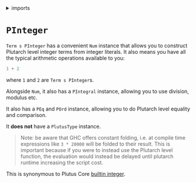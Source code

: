 <details>
<summary> imports </summary>
<p>

```haskell
module Plutarch.Docs.PInteger () where
import Plutarch.Prelude ()
```

</p>
</details>

# `PInteger`

`Term s PInteger` has a convenient `Num` instance that allows you to construct Plutarch level integer terms from integer literals.
It also means you have all the typical arithmetic operations available to you:

```hs
1 + 2
```

where `1` and `2` are `Term s PInteger`s.

Alongside `Num`, it also has a `PIntegral` instance, allowing you to use division, modulus etc.

It also has a `PEq` and `POrd` instance, allowing you to do Plutarch level equality and comparison.

It **does not** have a `PlutusType` instance.

> Note: be aware that GHC offers constant folding, i.e. at compile time expressions like `3 * 20000` will be folded to their result. This is important
> because if you were to instead use the Plutarch level function, the evaluation would instead be delayed until plutarch runtime increasing the script
> cost.

This is synonymous to Plutus Core [builtin integer](https://plutonomicon.github.io/plutarch-plutus/haddock/plutus-tx/html/PlutusTx-Builtins-Internal.html#t:BuiltinInteger).

